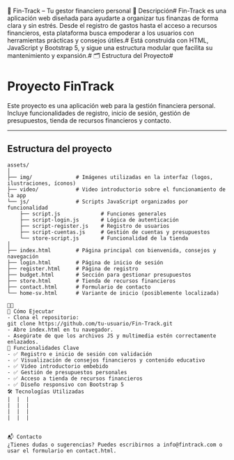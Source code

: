 💼 Fin-Track – Tu gestor financiero personal
📌 Descripción#
Fin-Track es una aplicación web diseñada para ayudarte a organizar tus finanzas de forma clara y sin estrés. Desde el registro de gastos hasta el acceso a recursos financieros, esta plataforma busca empoderar a los usuarios con herramientas prácticas y consejos útiles.# Está construida con HTML, JavaScript y Bootstrap 5, y sigue una estructura modular que facilita su mantenimiento y expansión.#
🗂️ Estructura del Proyecto#
# Proyecto FinTrack

Este proyecto es una aplicación web para la gestión financiera personal. Incluye funcionalidades de registro, inicio de sesión, gestión de presupuestos, tienda de recursos financieros y contacto.

---

## Estructura del proyecto

```text
assets/
│
├── img/              # Imágenes utilizadas en la interfaz (logos, ilustraciones, íconos)
├── video/            # Video introductorio sobre el funcionamiento de la app
└── js/               # Scripts JavaScript organizados por funcionalidad
    ├── script.js             # Funciones generales
    ├── script-login.js       # Lógica de autenticación
    ├── script-register.js    # Registro de usuarios
    ├── script-cuentas.js     # Gestión de cuentas y presupuestos
    └── store-script.js       # Funcionalidad de la tienda
│
├── index.html        # Página principal con bienvenida, consejos y navegación
├── login.html        # Página de inicio de sesión
├── register.html     # Página de registro
├── budget.html       # Sección para gestionar presupuestos
├── store.html        # Tienda de recursos financieros
├── contact.html      # Formulario de contacto
└── home-sv.html      # Variante de inicio (posiblemente localizada)


🚀 Cómo Ejecutar
- Clona el repositorio:
git clone https://github.com/tu-usuario/Fin-Track.git
- Abre index.html en tu navegador.
- Asegúrate de que los archivos JS y multimedia estén correctamente enlazados.
🧠 Funcionalidades Clave
- ✅ Registro e inicio de sesión con validación
- ✅ Visualización de consejos financieros y contenido educativo
- ✅ Video introductorio embebido
- ✅ Gestión de presupuestos personales
- ✅ Acceso a tienda de recursos financieros
- ✅ Diseño responsivo con Bootstrap 5
🛠️ Tecnologías Utilizadas
|  |  | 
|  |  | 
|  |  | 
|  |  | 


📬 Contacto
¿Tienes dudas o sugerencias? Puedes escribirnos a info@fintrack.com o usar el formulario en contact.html.
